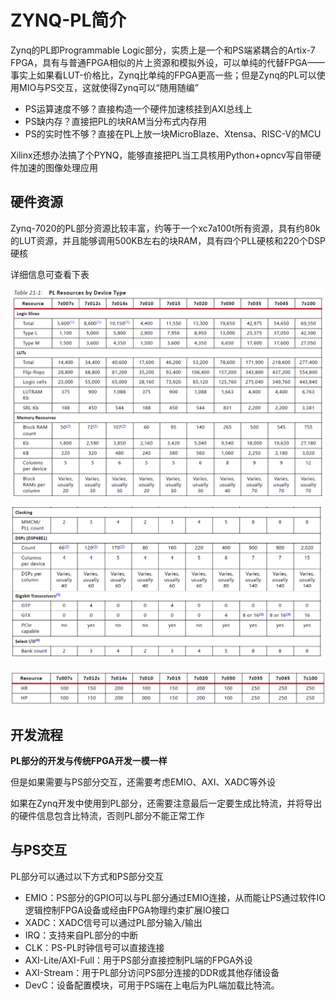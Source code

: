 # ZYNQ-PL简介

Zynq的PL即Programmable Logic部分，实质上是一个和PS端紧耦合的Artix-7 FPGA，具有与普通FPGA相似的片上资源和模拟外设，可以单纯的代替FPGA——事实上如果看LUT-价格比，Zynq比单纯的FPGA更高一些；但是Zynq的PL可以使用MIO与PS交互，这就使得Zynq可以“随用随编”

* PS运算速度不够？直接构造一个硬件加速核挂到AXI总线上
* PS缺内存？直接把PL的块RAM当分布式内存用
* PS的实时性不够？直接在PL上放一块MicroBlaze、Xtensa、RISC-V的MCU

Xilinx还想办法搞了个PYNQ，能够直接把PL当工具核用Python+opncv写自带硬件加速的图像处理应用

## 硬件资源

Zynq-7020的PL部分资源比较丰富，约等于一个xc7a100t所有资源，具有约80k的LUT资源，并且能够调用500KB左右的块RAM，具有四个PLL硬核和220个DSP硬核

详细信息可查看下表

![image-20220226122449734](ZYNQ学习笔记PL部分【基本介绍】.assets/image-20220226122449734.png)

![image-20220226122507120](ZYNQ学习笔记PL部分【基本介绍】.assets/image-20220226122507120.png)

![image-20220226122519676](ZYNQ学习笔记PL部分【基本介绍】.assets/image-20220226122519676.png)





## 开发流程

**PL部分的开发与传统FPGA开发一模一样**

但是如果需要与PS部分交互，还需要考虑EMIO、AXI、XADC等外设

如果在Zynq开发中使用到PL部分，还需要注意最后一定要生成比特流，并将导出的硬件信息包含比特流，否则PL部分不能正常工作

## 与PS交互

PL部分可以通过以下方式和PS部分交互

* EMIO：PS部分的GPIO可以与PL部分通过EMIO连接，从而能让PS通过软件IO逻辑控制FPGA设备或经由FPGA物理约束扩展IO接口
* XADC：XADC信号可以通过PL部分输入/输出
* IRQ：支持来自PL部分的中断
* CLK：PS-PL时钟信号可以直接连接
* AXI-Lite/AXI-Full：用于PS部分直接控制PL端的FPGA外设
* AXI-Stream：用于PL部分访问PS部分连接的DDR或其他存储设备
* DevC：设备配置模块，可用于PS端在上电后为PL端加载比特流。

